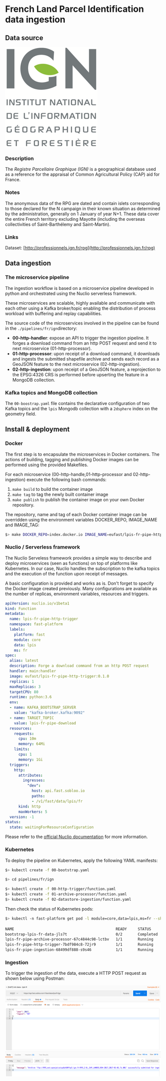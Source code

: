 # French Land Parcel Identification data ingestion

## Data source
![](doc/ign.png)

### Description
The _Registre Parcellaire Graphique (IGN)_ is a geographical database used as a reference for the appraisal of Common Agricultural Policy (CAP) aid for France.

### Notes
The anonymous data of the RPG are dated and contain islets corresponding to those declared for the N campaign in their known situation as determined by the administration, generally on 1 January of year N+1. These data cover the entire French territory excluding Mayotte (including the overseas collectivities of Saint-Barthélemy and Saint-Martin).

### Links
Dataset: [http://professionnels.ign.fr/rpg](http://professionnels.ign.fr/rpg)

## Data ingestion

### The microservice pipeline

The ingestion workflow is based on a microservice pipeline developed in python and orchestrated using the Nuclio serverless framework.

These microservices are scalable, highly available and communicate with each other using a Kafka broker/topic enabling the distribution of process workload with buffering and replay capabilities.

The source code of the microservices involved in the pipeline can be found in the ```./pipelines/fr/ign```directory:

* **00-http-handler**:
expose an API to trigger the ingestion pipeline. It forges a download command from an http POST request and send it to next microservice (01-http-processor).
* **01-http-processor**:
upon receipt of a download command, it downloads and ingests the submitted shapefile archive and sends each record as a GeoJSON feature to the next microservice (02-http-ingestion).
* **02-http-ingestion**:
upon receipt of a GeoJSON feature, a reprojection to the EPSG:4326 CRS is performed before upserting the feature in a MongoDB collection.

### Kafka topics and MongoDB collection

The ```00-boostrap.yaml``` file contains the declarative configuration of two Kafka topics and the ```lpis``` Mongodb collection with a ```2dsphere``` index on the geometry field.

## Install & deployment

### Docker

The first step is to encapsulate the microservices in Docker containers. The actions of building, tagging and publishing Docker images can be performed using the provided Makefiles.

For each microservice (00-http-handle,01-http-processor and 02-http-ingestion) execute the following bash commands:
1. ```make build``` to build the container image
2. ```make tag``` to tag the newly built container image
3. ```make publish``` to publish the container image on your own Docker repository.

The repository, name and tag of each Docker container image can be overridden using the environment variables DOCKER_REPO, IMAGE_NAME and IMAGE_TAG:
```bash
$> make DOCKER_REPO=index.docker.io IMAGE_NAME=eufast/lpis-fr-pipe-http-trigger IMAGE_TAG=0.2.0 tag
```

### Nuclio / Serverless framework

The Nuclio Serveless framework provides a simple way to describe and deploy microservices (seen as functions) on top of platforms like Kubernetes. In our case, Nuclio handles the subscription to the kafka topics and the execution of the function upon receipt of messages.

A basic configuration is provided and works as is. Don't forget to specify the Docker image created previously. Many configurations are available as the number of replicas, environment variables, resources and triggers.

```yaml
apiVersion: nuclio.io/v1beta1
kind: Function
metadata:
  name: lpis-fr-pipe-http-trigger
  namespace: fast-platform
  labels:
    platform: fast
    module: core
    data: lpis
    ms: fr
spec:
  alias: latest
  description: Forge a download command from an http POST request
  handler: main:handler
  image: eufast/lpis-fr-pipe-http-trigger:0.1.0
  replicas: 1
  maxReplicas: 3
  targetCPU: 80
  runtime: python:3.6
  env:
  - name: KAFKA_BOOTSTRAP_SERVER
    value: "kafka-broker.kafka:9092"
  - name: TARGET_TOPIC
    value: lpis-fr-pipe-download
  resources:
    requests:
      cpu: 10m
      memory: 64Mi
    limits:
      cpu: 1
      memory: 1Gi 
  triggers:
    http:
      attributes:
        ingresses:
          "dev":
            host: api.fast.sobloo.io
            paths:
            - /v1/fast/data/lpis/fr
      kind: http
      maxWorkers: 5
  version: -1
status:
  state: waitingForResourceConfiguration
```

Please refer to the [official Nuclio documentation](https://nuclio.io/docs/latest/) for more information.

### Kubernetes

To deploy the pipeline on Kubernetes, apply the following YAML manifests:

```bash
$> kubectl create -f 00-bootstrap.yaml
```

```bash
$> cd pipelines/fr/ign
```

```bash
$> kubectl create -f 00-http-trigger/function.yaml
$> kubectl create -f 01-archive-processor/function.yaml
$> kubectl create -f 02-datastore-ingestion/function.yaml
```

Then check the status of Kubernetes pods:

```bash
$> kubectl -n fast-platform get pod -l module=core,data=lpis,ms=fr --show-all

NAME                                              READY     STATUS      RESTARTS   AGE
bootstrap-lpis-fr-data-jls7t                      0/2       Completed   0          7m
lpis-fr-pipe-archive-processor-67c4844c98-lctbv   1/1       Running     0          7m
lpis-fr-pipe-http-trigger-7bdf984c8-72jr9         1/1       Running     0          7m
lpis-fr-pipe-ingestion-68499df888-s9s46           1/1       Running     0          7m
```

### Ingestion

To trigger the ingestion of the data, execute a HTTP POST request as shown below using Postman:

![](doc/postman.png)

